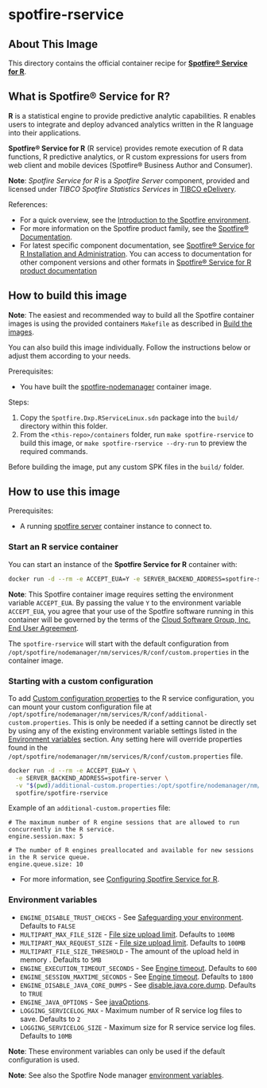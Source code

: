 # spotfire-rservice

## About This Image

This directory contains the official container recipe for **[Spotfire® Service for R](https://docs.tibco.com/pub/sf-rsrv/latest/doc/html/TIB_sf-rsrv_install/index.html)**.

## What is Spotfire® Service for R?

**R** is a statistical engine to provide predictive analytic capabilities. 
R enables users to integrate and deploy advanced analytics written in the R language into their applications.

**Spotfire® Service for R** (R service) provides remote execution of R data functions, R predictive analytics, or R custom expressions for users from web client and mobile devices (Spotfire® Business Author and Consumer).

**Note**: _Spotfire Service for R_ is a _Spotfire Server_ component, provided and licensed under _TIBCO Spotfire Statistics Services_  in [TIBCO eDelivery](https://edelivery.tibco.com/storefront/index.ep).

References:
- For a quick overview, see the [Introduction to the Spotfire environment](https://docs.tibco.com/pub/spotfire_server/latest/doc/html/TIB_sfire_server_tsas_admin_help/server/topics/introduction_to_the_spotfire_environment.html). 
- For more information on the Spotfire product family, see the [Spotfire® Documentation](https://spotfi.re/docs). 
- For latest specific component documentation, see [Spotfire® Service for R Installation and Administration](https://docs.tibco.com/pub/sf-rsrv/latest/doc/html/TIB_sf-rsrv_install/index.html).
  You can access to documentation for other component versions and other formats in [Spotfire® Service for R product documentation](https://docs.tibco.com/products/spotfire-service-for-r)

## How to build this image

**Note**: The easiest and recommended way to build all the Spotfire container images is using the provided containers `Makefile` as described in [Build the images](../../README.md#build-the-images).

You can also build this image individually.
Follow the instructions below or adjust them according to your needs.

Prerequisites:
- You have built the [spotfire-nodemanager](../spotfire-nodemanager/README.md) container image.

Steps:
1. Copy the `Spotfire.Dxp.RServiceLinux.sdn` package into the `build/` directory within this folder.
2. From the `<this-repo>/containers` folder, run `make spotfire-rservice` to build this image, or `make spotfire-rservice --dry-run` to preview the required commands.

Before building the image, put any custom SPK files in the `build/` folder.

## How to use this image

Prerequisites:
- A running [spotfire server](../spotfire-server/README.md) container instance to connect to.

### Start an R service container

You can start an instance of the **Spotfire Service for R** container with:
```bash
docker run -d --rm -e ACCEPT_EUA=Y -e SERVER_BACKEND_ADDRESS=spotfire-server spotfire/spotfire-rservice
```

**Note**:  This Spotfire container image requires setting the environment variable `ACCEPT_EUA`.
By passing the value `Y` to the environment variable `ACCEPT_EUA`, you agree that your use of the Spotfire software running in this container will be governed by the terms of the [Cloud Software Group, Inc. End User Agreement](https://www.cloud.com/legal/terms).

The `spotfire-rservice` will start with the default configuration from `/opt/spotfire/nodemanager/nm/services/R/conf/custom.properties` in the container image.

### Starting with a custom configuration

To add [Custom configuration properties](https://docs.tibco.com/pub/sf-rsrv/latest/doc/html/TIB_sf-rsrv_install/_shared/install/topics/custom_configuration_properties.html) to the R service configuration, you can mount your custom configuration file at `/opt/spotfire/nodemanager/nm/services/R/conf/additional-custom.properties`.
This is only be needed if a setting cannot be directly set by using any of the existing environment variable settings listed in the [Environment variables](#environment-variables) section.
Any setting here will override properties found in the `/opt/spotfire/nodemanager/nm/services/R/conf/custom.properties` file.

```bash
docker run -d --rm -e ACCEPT_EUA=Y \
  -e SERVER_BACKEND_ADDRESS=spotfire-server \
  -v "$(pwd)/additional-custom.properties:/opt/spotfire/nodemanager/nm/services/R/conf/additional-custom.properties" \
  spotfire/spotfire-rservice
```

Example of an `additional-custom.properties` file:
``` 
# The maximum number of R engine sessions that are allowed to run concurrently in the R service.
engine.session.max: 5

# The number of R engines preallocated and available for new sessions in the R service queue.
engine.queue.size: 10
``` 
- For more information, see [Configuring Spotfire Service for R](https://docs.tibco.com/pub/sf-rsrv/latest/doc/html/TIB_sf-rsrv_install/_shared/install/topics/configuring_the_service.html).

### Environment variables

- `ENGINE_DISABLE_TRUST_CHECKS` - See [Safeguarding your environment](https://docs.tibco.com/pub/sf-rsrv/latest/doc/html/TIB_sf-rsrv_install/_shared/install/topics/safeguarding_your_environment.html). Defaults to `FALSE`
- `MULTIPART_MAX_FILE_SIZE` - [File size upload limit](https://docs.tibco.com/pub/sf-rsrv/latest/doc/html/TIB_sf-rsrv_install/_shared/install/topics/file_size_limit_for_spring_multipart_file.html). Defaults to `100MB`
- `MULTIPART_MAX_REQUEST_SIZE` - [File size upload limit](https://docs.tibco.com/pub/sf-rsrv/latest/doc/html/TIB_sf-rsrv_install/_shared/install/topics/file_size_limit_for_spring_multipart_file.html). Defaults to `100MB`
- `MULTIPART_FILE_SIZE_THRESHOLD` - The amount of the upload held in memory . Defaults to `5MB`
- `ENGINE_EXECUTION_TIMEOUT_SECONDS` - See [Engine timeout](https://docs.tibco.com/pub/sf-rsrv/latest/doc/html/TIB_sf-rsrv_install/_shared/install/topics/engine_timeout.html). Defaults to `600`
- `ENGINE_SESSION_MAXTIME_SECONDS` - See [Engine timeout](https://docs.tibco.com/pub/sf-rsrv/latest/doc/html/TIB_sf-rsrv_install/_shared/install/topics/engine_timeout.html). Defaults to `1800`
- `ENGINE_DISABLE_JAVA_CORE_DUMPS` - See [disable.java.core.dump](https://docs.tibco.com/pub/sf-rsrv/latest/doc/html/TIB_sf-rsrv_install/_shared/install/topics/manage_java_options.html). Defaults to `TRUE`
- `ENGINE_JAVA_OPTIONS` - See [javaOptions](https://docs.tibco.com/pub/sf-rsrv/latest/doc/html/TIB_sf-rsrv_install/_shared/install/topics/manage_java_options.html).
- `LOGGING_SERVICELOG_MAX` - Maximum number of R service log files to save. Defaults to `2`
- `LOGGING_SERVICELOG_SIZE` - Maximum size for R service service log files. Defaults to `10MB`

**Note**: These environment variables can only be used if the default configuration is used.

**Note**: See also the Spotfire Node manager [environment variables](../spotfire-nodemanager/README.md#environment-variables).
